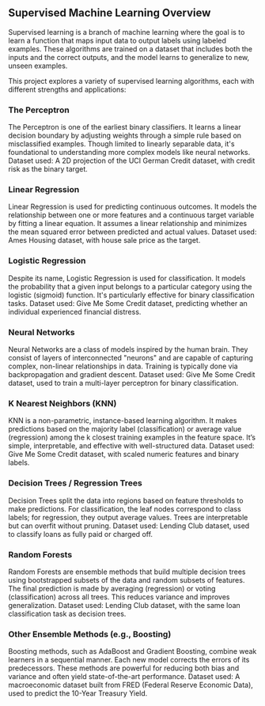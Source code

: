 ## Supervised Machine Learning Overview
Supervised learning is a branch of machine learning where the goal is to learn a function that maps input data to output labels using labeled examples. These algorithms are trained on a dataset that includes both the inputs and the correct outputs, and the model learns to generalize to new, unseen examples.

This project explores a variety of supervised learning algorithms, each with different strengths and applications:

### The Perceptron
The Perceptron is one of the earliest binary classifiers. It learns a linear decision boundary by adjusting weights through a simple rule based on misclassified examples. Though limited to linearly separable data, it's foundational to understanding more complex models like neural networks.
Dataset used: A 2D projection of the UCI German Credit dataset, with credit risk as the binary target.

### Linear Regression
Linear Regression is used for predicting continuous outcomes. It models the relationship between one or more features and a continuous target variable by fitting a linear equation. It assumes a linear relationship and minimizes the mean squared error between predicted and actual values.
Dataset used: Ames Housing dataset, with house sale price as the target.

### Logistic Regression
Despite its name, Logistic Regression is used for classification. It models the probability that a given input belongs to a particular category using the logistic (sigmoid) function. It's particularly effective for binary classification tasks.
Dataset used: Give Me Some Credit dataset, predicting whether an individual experienced financial distress.

### Neural Networks
Neural Networks are a class of models inspired by the human brain. They consist of layers of interconnected "neurons" and are capable of capturing complex, non-linear relationships in data. Training is typically done via backpropagation and gradient descent.
Dataset used: Give Me Some Credit dataset, used to train a multi-layer perceptron for binary classification.

### K Nearest Neighbors (KNN)
KNN is a non-parametric, instance-based learning algorithm. It makes predictions based on the majority label (classification) or average value (regression) among the k closest training examples in the feature space. It’s simple, interpretable, and effective with well-structured data.
Dataset used: Give Me Some Credit dataset, with scaled numeric features and binary labels.

### Decision Trees / Regression Trees
Decision Trees split the data into regions based on feature thresholds to make predictions. For classification, the leaf nodes correspond to class labels; for regression, they output average values. Trees are interpretable but can overfit without pruning.
Dataset used: Lending Club dataset, used to classify loans as fully paid or charged off.

### Random Forests
Random Forests are ensemble methods that build multiple decision trees using bootstrapped subsets of the data and random subsets of features. The final prediction is made by averaging (regression) or voting (classification) across all trees. This reduces variance and improves generalization.
Dataset used: Lending Club dataset, with the same loan classification task as decision trees.

### Other Ensemble Methods (e.g., Boosting)
Boosting methods, such as AdaBoost and Gradient Boosting, combine weak learners in a sequential manner. Each new model corrects the errors of its predecessors. These methods are powerful for reducing both bias and variance and often yield state-of-the-art performance.
Dataset used: A macroeconomic dataset built from FRED (Federal Reserve Economic Data), used to predict the 10-Year Treasury Yield.

